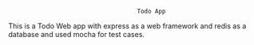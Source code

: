                                         Todo App
                                        
This is a Todo Web app with express as a web framework and redis as a database and used mocha for test
cases.
